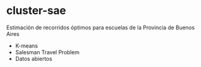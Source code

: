 # cluster-sae
Estimación de recorridos óptimos para escuelas de la Provincia de Buenos Aires

- K-means
- Salesman Travel Problem
- Datos abiertos
